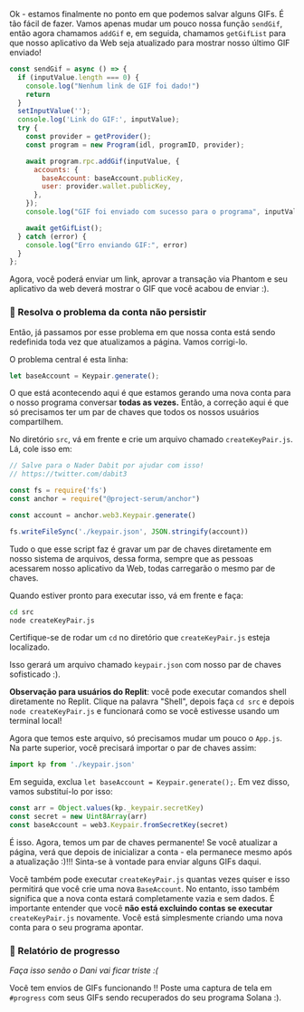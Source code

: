 Ok - estamos finalmente no ponto em que podemos salvar alguns GIFs. É tão fácil de fazer. Vamos apenas mudar um pouco nossa função `sendGif`, então agora chamamos `addGif` e, em seguida, chamamos `getGifList` para que nosso aplicativo da Web seja atualizado para mostrar nosso último GIF enviado!

```javascript
const sendGif = async () => {
  if (inputValue.length === 0) {
    console.log("Nenhum link de GIF foi dado!")
    return
  }
  setInputValue('');
  console.log('Link do GIF:', inputValue);
  try {
    const provider = getProvider();
    const program = new Program(idl, programID, provider);

    await program.rpc.addGif(inputValue, {
      accounts: {
        baseAccount: baseAccount.publicKey,
        user: provider.wallet.publicKey,
      },
    });
    console.log("GIF foi enviado com sucesso para o programa", inputValue)

    await getGifList();
  } catch (error) {
    console.log("Erro enviando GIF:", error)
  }
};
```

Agora, você poderá enviar um link, aprovar a transação via Phantom e seu aplicativo da web deverá mostrar o GIF que você acabou de enviar :).

### 🙈 Resolva o problema da conta não persistir

Então, já passamos por esse problema em que nossa conta está sendo redefinida toda vez que atualizamos a página. Vamos corrigi-lo.

O problema central é esta linha:

```javascript
let baseAccount = Keypair.generate();
```

O que está acontecendo aqui é que estamos gerando uma nova conta para o nosso programa conversar  **todas as vezes.** Então, a correção aqui é que só precisamos ter um par de chaves que todos os nossos usuários compartilhem.

No diretório `src`, vá em frente e crie um arquivo chamado `createKeyPair.js`. Lá, cole isso em:

```javascript
// Salve para o Nader Dabit por ajudar com isso!
// https://twitter.com/dabit3

const fs = require('fs')
const anchor = require("@project-serum/anchor")

const account = anchor.web3.Keypair.generate()

fs.writeFileSync('./keypair.json', JSON.stringify(account))
```

Tudo o que esse script faz é gravar um par de chaves diretamente em nosso sistema de arquivos, dessa forma, sempre que as pessoas acessarem nosso aplicativo da Web, todas carregarão o mesmo par de chaves.

Quando estiver pronto para executar isso, vá em frente e faça:

```bash
cd src
node createKeyPair.js
```

Certifique-se de rodar um `cd` no diretório que `createKeyPair.js` esteja localizado.

Isso gerará um arquivo chamado `keypair.json` com nosso par de chaves sofisticado :).

**Observação para usuários do Replit**: você pode executar comandos shell diretamente no Replit. Clique na palavra "Shell", depois faça `cd src` e depois `node createKeyPair.js` e funcionará como se você estivesse usando um terminal local!

Agora que temos este arquivo, só precisamos mudar um pouco o `App.js`. Na parte superior, você precisará importar o par de chaves assim:

```javascript
import kp from './keypair.json'
```

Em seguida, exclua `let baseAccount = Keypair.generate();`. Em vez disso, vamos substituí-lo por isso:

```javascript
const arr = Object.values(kp._keypair.secretKey)
const secret = new Uint8Array(arr)
const baseAccount = web3.Keypair.fromSecretKey(secret)
```

É isso. Agora, temos um par de chaves permanente! Se você atualizar a página, verá que depois de inicializar a conta - ela permanece mesmo após a atualização :)!!! Sinta-se à vontade para enviar alguns GIFs daqui.

Você também pode executar `createKeyPair.js` quantas vezes quiser e isso permitirá que você crie uma nova `BaseAccount`. No entanto, isso também significa que a nova conta estará completamente vazia e sem dados. É importante entender que você **não está excluindo contas se executar** `createKeyPair.js` novamente. Você está simplesmente criando uma nova conta para o seu programa apontar.

### 🚨 Relatório de progresso

*Faça isso senão o Dani vai ficar triste :(*

Você tem envios de GIFs funcionando !! Poste uma captura de tela em `#progress` com seus GIFs sendo recuperados do seu programa Solana :).
